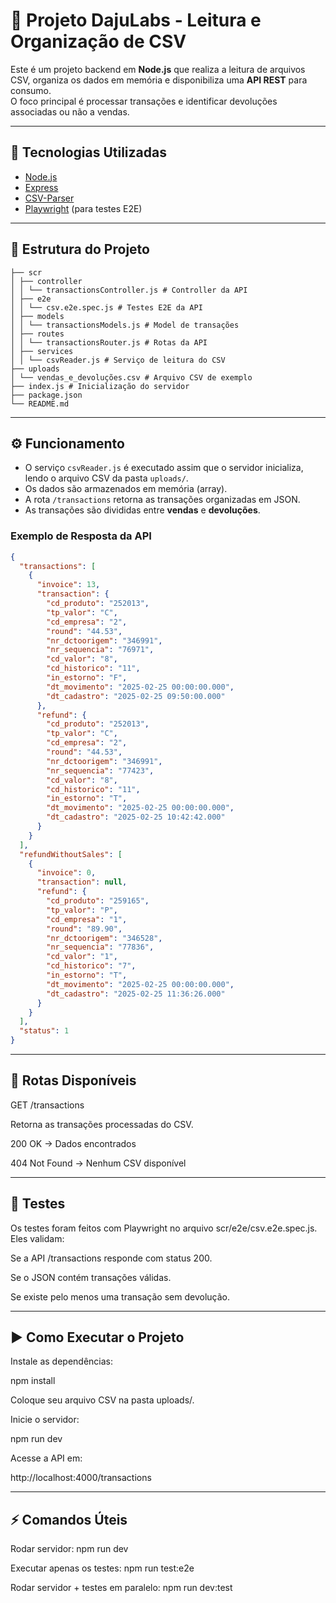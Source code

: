 # 📌 Projeto DajuLabs - Leitura e Organização de CSV

Este é um projeto backend em **Node.js** que realiza a leitura de arquivos CSV, organiza os dados em memória e disponibiliza uma **API REST** para consumo.  
O foco principal é processar transações e identificar devoluções associadas ou não a vendas.

---

## 🚀 Tecnologias Utilizadas

- [Node.js](https://nodejs.org/)  
- [Express](https://expressjs.com/)  
- [CSV-Parser](https://www.npmjs.com/package/csv-parser)  
- [Playwright](https://playwright.dev/) (para testes E2E)

---

## 📂 Estrutura do Projeto
```
├── scr
│ ├── controller
│ │ └── transactionsController.js # Controller da API
│ ├── e2e
│ │ └── csv.e2e.spec.js # Testes E2E da API
│ ├── models
│ │ └── transactionsModels.js # Model de transações
│ ├── routes
│ │ └── transactionsRouter.js # Rotas da API
│ ├── services
│ │ └── csvReader.js # Serviço de leitura do CSV
├── uploads
│ └── vendas_e_devoluções.csv # Arquivo CSV de exemplo
├── index.js # Inicialização do servidor
├── package.json
└── README.md
```

---

## ⚙️ Funcionamento

- O serviço `csvReader.js` é executado assim que o servidor inicializa, lendo o arquivo CSV da pasta `uploads/`.  
- Os dados são armazenados em memória (array).  
- A rota `/transactions` retorna as transações organizadas em JSON.  
- As transações são divididas entre **vendas** e **devoluções**.  

### Exemplo de Resposta da API

```json
{
  "transactions": [
    {
      "invoice": 13,
      "transaction": {
        "cd_produto": "252013",
        "tp_valor": "C",
        "cd_empresa": "2",
        "round": "44.53",
        "nr_dctoorigem": "346991",
        "nr_sequencia": "76971",
        "cd_valor": "8",
        "cd_historico": "11",
        "in_estorno": "F",
        "dt_movimento": "2025-02-25 00:00:00.000",
        "dt_cadastro": "2025-02-25 09:50:00.000"
      },
      "refund": {
        "cd_produto": "252013",
        "tp_valor": "C",
        "cd_empresa": "2",
        "round": "44.53",
        "nr_dctoorigem": "346991",
        "nr_sequencia": "77423",
        "cd_valor": "8",
        "cd_historico": "11",
        "in_estorno": "T",
        "dt_movimento": "2025-02-25 00:00:00.000",
        "dt_cadastro": "2025-02-25 10:42:42.000"
      }
    }
  ],
  "refundWithoutSales": [
    {
      "invoice": 0,
      "transaction": null,
      "refund": {
        "cd_produto": "259165",
        "tp_valor": "P",
        "cd_empresa": "1",
        "round": "89.90",
        "nr_dctoorigem": "346528",
        "nr_sequencia": "77836",
        "cd_valor": "1",
        "cd_historico": "7",
        "in_estorno": "T",
        "dt_movimento": "2025-02-25 00:00:00.000",
        "dt_cadastro": "2025-02-25 11:36:26.000"
      }
    }
  ],
  "status": 1
}
```
---

## 📡 Rotas Disponíveis

GET /transactions

Retorna as transações processadas do CSV.

200 OK → Dados encontrados

404 Not Found → Nenhum CSV disponível

---

## 🧪 Testes

Os testes foram feitos com Playwright no arquivo scr/e2e/csv.e2e.spec.js.
Eles validam:

Se a API /transactions responde com status 200.

Se o JSON contém transações válidas.

Se existe pelo menos uma transação sem devolução.

---

## ▶️ Como Executar o Projeto

Instale as dependências:

npm install


Coloque seu arquivo CSV na pasta uploads/.

Inicie o servidor:

npm run dev


Acesse a API em:

http://localhost:4000/transactions

---

## ⚡ Comandos Úteis

Rodar servidor: npm run dev

Executar apenas os testes: npm run test:e2e

Rodar servidor + testes em paralelo: npm run dev:test



